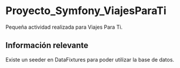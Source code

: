 # Proyecto_Symfony_ViajesParaTi
Pequeña actividad realizada para Viajes Para Ti.

## Información relevante
Existe un seeder en DataFixtures para poder utilizar la base de datos.
